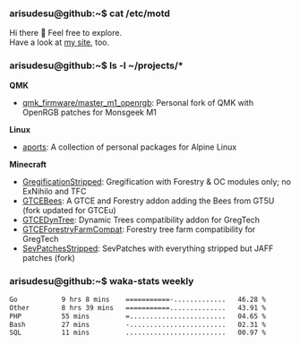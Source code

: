 ### arisudesu@github:~$ cat /etc/motd

Hi there 👋  Feel free to explore.  
Have a look at [my site](https://arisu.dev), too.

### arisudesu@github:~$ ls -l ~/projects/*
**QMK**
 - [qmk_firmware/master_m1_openrgb](https://github.com/arisudesu/qmk_firmware/tree/master_m1_openrgb): Personal fork of QMK with OpenRGB patches for Monsgeek M1

**Linux**
 - [aports](https://github.com/arisudesu/aports):  A collection of personal packages for Alpine Linux

**Minecraft**
 - [GregificationStripped](https://github.com/arisudesu/GregificationStripped): Gregification with Forestry & OC modules only; no ExNihilo and TFC
 - [GTCEBees](https://github.com/arisudesu/GTCEBees): A GTCE and Forestry addon adding the Bees from GT5U (fork updated for GTCEu)
 - [GTCEDynTree](https://github.com/arisudesu/GTCEDynTree): Dynamic Trees compatibility addon for GregTech
 - [GTCEForestryFarmCompat](https://github.com/arisudesu/GTCEForestryFarmCompat): Forestry tree farm compatibility for GregTech
 - [SevPatchesStripped](https://github.com/arisudesu/SevPatchesStripped): SevPatches with everything stripped but JAFF patches (fork)

### arisudesu@github:~$ waka-stats weekly
<!--START_SECTION:waka-->

```txt
Go           9 hrs 8 mins    ===========-.............   46.28 %
Other        8 hrs 39 mins   ===========..............   43.91 %
PHP          55 mins         =........................   04.65 %
Bash         27 mins         -........................   02.31 %
SQL          11 mins         .........................   00.97 %
```

<!--END_SECTION:waka-->
